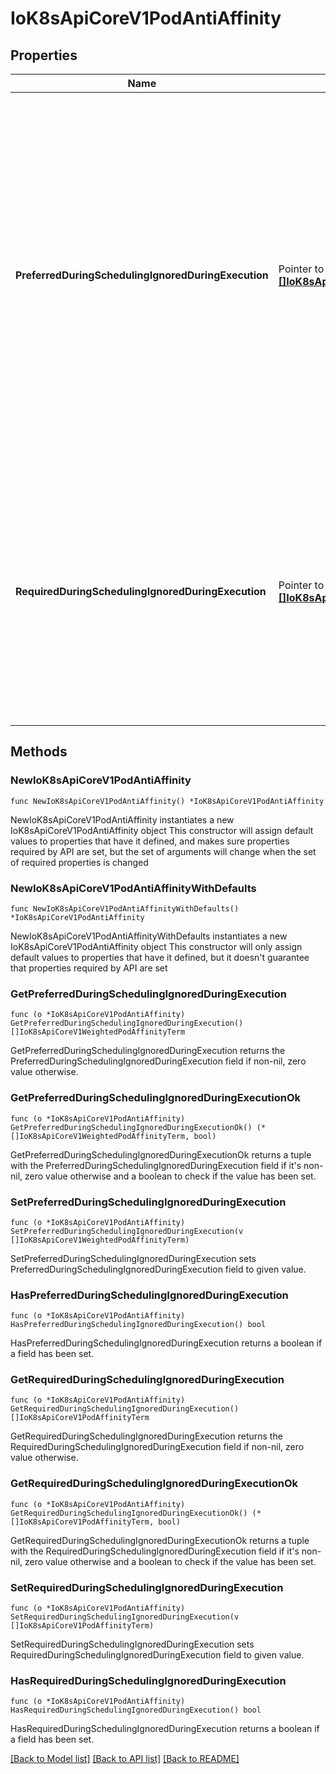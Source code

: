 # IoK8sApiCoreV1PodAntiAffinity

## Properties

Name | Type | Description | Notes
------------ | ------------- | ------------- | -------------
**PreferredDuringSchedulingIgnoredDuringExecution** | Pointer to [**[]IoK8sApiCoreV1WeightedPodAffinityTerm**](IoK8sApiCoreV1WeightedPodAffinityTerm.md) | The scheduler will prefer to schedule pods to nodes that satisfy the anti-affinity expressions specified by this field, but it may choose a node that violates one or more of the expressions. The node that is most preferred is the one with the greatest sum of weights, i.e. for each node that meets all of the scheduling requirements (resource request, requiredDuringScheduling anti-affinity expressions, etc.), compute a sum by iterating through the elements of this field and adding \&quot;weight\&quot; to the sum if the node has pods which matches the corresponding podAffinityTerm; the node(s) with the highest sum are the most preferred. | [optional] 
**RequiredDuringSchedulingIgnoredDuringExecution** | Pointer to [**[]IoK8sApiCoreV1PodAffinityTerm**](IoK8sApiCoreV1PodAffinityTerm.md) | If the anti-affinity requirements specified by this field are not met at scheduling time, the pod will not be scheduled onto the node. If the anti-affinity requirements specified by this field cease to be met at some point during pod execution (e.g. due to a pod label update), the system may or may not try to eventually evict the pod from its node. When there are multiple elements, the lists of nodes corresponding to each podAffinityTerm are intersected, i.e. all terms must be satisfied. | [optional] 

## Methods

### NewIoK8sApiCoreV1PodAntiAffinity

`func NewIoK8sApiCoreV1PodAntiAffinity() *IoK8sApiCoreV1PodAntiAffinity`

NewIoK8sApiCoreV1PodAntiAffinity instantiates a new IoK8sApiCoreV1PodAntiAffinity object
This constructor will assign default values to properties that have it defined,
and makes sure properties required by API are set, but the set of arguments
will change when the set of required properties is changed

### NewIoK8sApiCoreV1PodAntiAffinityWithDefaults

`func NewIoK8sApiCoreV1PodAntiAffinityWithDefaults() *IoK8sApiCoreV1PodAntiAffinity`

NewIoK8sApiCoreV1PodAntiAffinityWithDefaults instantiates a new IoK8sApiCoreV1PodAntiAffinity object
This constructor will only assign default values to properties that have it defined,
but it doesn't guarantee that properties required by API are set

### GetPreferredDuringSchedulingIgnoredDuringExecution

`func (o *IoK8sApiCoreV1PodAntiAffinity) GetPreferredDuringSchedulingIgnoredDuringExecution() []IoK8sApiCoreV1WeightedPodAffinityTerm`

GetPreferredDuringSchedulingIgnoredDuringExecution returns the PreferredDuringSchedulingIgnoredDuringExecution field if non-nil, zero value otherwise.

### GetPreferredDuringSchedulingIgnoredDuringExecutionOk

`func (o *IoK8sApiCoreV1PodAntiAffinity) GetPreferredDuringSchedulingIgnoredDuringExecutionOk() (*[]IoK8sApiCoreV1WeightedPodAffinityTerm, bool)`

GetPreferredDuringSchedulingIgnoredDuringExecutionOk returns a tuple with the PreferredDuringSchedulingIgnoredDuringExecution field if it's non-nil, zero value otherwise
and a boolean to check if the value has been set.

### SetPreferredDuringSchedulingIgnoredDuringExecution

`func (o *IoK8sApiCoreV1PodAntiAffinity) SetPreferredDuringSchedulingIgnoredDuringExecution(v []IoK8sApiCoreV1WeightedPodAffinityTerm)`

SetPreferredDuringSchedulingIgnoredDuringExecution sets PreferredDuringSchedulingIgnoredDuringExecution field to given value.

### HasPreferredDuringSchedulingIgnoredDuringExecution

`func (o *IoK8sApiCoreV1PodAntiAffinity) HasPreferredDuringSchedulingIgnoredDuringExecution() bool`

HasPreferredDuringSchedulingIgnoredDuringExecution returns a boolean if a field has been set.

### GetRequiredDuringSchedulingIgnoredDuringExecution

`func (o *IoK8sApiCoreV1PodAntiAffinity) GetRequiredDuringSchedulingIgnoredDuringExecution() []IoK8sApiCoreV1PodAffinityTerm`

GetRequiredDuringSchedulingIgnoredDuringExecution returns the RequiredDuringSchedulingIgnoredDuringExecution field if non-nil, zero value otherwise.

### GetRequiredDuringSchedulingIgnoredDuringExecutionOk

`func (o *IoK8sApiCoreV1PodAntiAffinity) GetRequiredDuringSchedulingIgnoredDuringExecutionOk() (*[]IoK8sApiCoreV1PodAffinityTerm, bool)`

GetRequiredDuringSchedulingIgnoredDuringExecutionOk returns a tuple with the RequiredDuringSchedulingIgnoredDuringExecution field if it's non-nil, zero value otherwise
and a boolean to check if the value has been set.

### SetRequiredDuringSchedulingIgnoredDuringExecution

`func (o *IoK8sApiCoreV1PodAntiAffinity) SetRequiredDuringSchedulingIgnoredDuringExecution(v []IoK8sApiCoreV1PodAffinityTerm)`

SetRequiredDuringSchedulingIgnoredDuringExecution sets RequiredDuringSchedulingIgnoredDuringExecution field to given value.

### HasRequiredDuringSchedulingIgnoredDuringExecution

`func (o *IoK8sApiCoreV1PodAntiAffinity) HasRequiredDuringSchedulingIgnoredDuringExecution() bool`

HasRequiredDuringSchedulingIgnoredDuringExecution returns a boolean if a field has been set.


[[Back to Model list]](../README.md#documentation-for-models) [[Back to API list]](../README.md#documentation-for-api-endpoints) [[Back to README]](../README.md)


